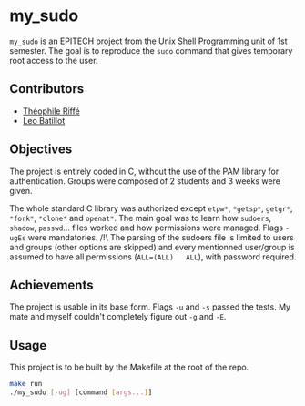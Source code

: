# my_sudo
`my_sudo` is an EPITECH project from the Unix Shell Programming unit of 1st semester.
The goal is to reproduce the `sudo` command that gives temporary root access to the user.


## Contributors
- [Théophile Riffé](https://github.com/inkurey-22)
- [Leo Batillot](https://github.com/leo-batilliot)

## Objectives
The project is entirely coded in C, without the use of the PAM library for authentication.
Groups were composed of 2 students and 3 weeks were given.

The whole standard C library was authorized except `etpw*`, `*getsp*`, `getgr*`, `*fork*`, `*clone*` and `openat*`.
The main goal was to learn how `sudoers`, `shadow`, `passwd`... files worked and how permissions were managed.
Flags `-ugEs` were mandatories.
/!\ The parsing of the sudoers file is limited to users and groups (other options are skipped) and every mentionned user/group is assumed to have all permissions (`ALL=(ALL)   ALL`), with password required.

## Achievements
The project is usable in its base form.
Flags `-u` and `-s` passed the tests. My mate and myself couldn't completely figure out `-g` and `-E`.

## Usage
This project is to be built by the Makefile at the root of the repo.

```bash
make run
./my_sudo [-ug] [command [args...]]
```

